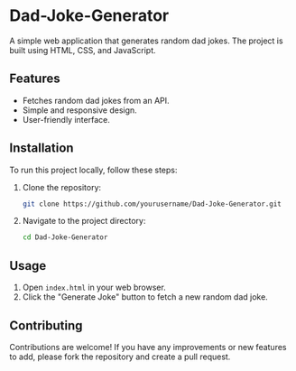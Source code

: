 # Dad-Joke-Generator

A simple web application that generates random dad jokes. The project is built using HTML, CSS, and JavaScript.

## Features

- Fetches random dad jokes from an API.
- Simple and responsive design.
- User-friendly interface.

## Installation

To run this project locally, follow these steps:

1. Clone the repository:
    ```bash
    git clone https://github.com/yourusername/Dad-Joke-Generator.git
    ```

2. Navigate to the project directory:
    ```bash
    cd Dad-Joke-Generator
    ```

## Usage

1. Open `index.html` in your web browser.
2. Click the "Generate Joke" button to fetch a new random dad joke.

## Contributing

Contributions are welcome! If you have any improvements or new features to add, please fork the repository and create a pull request.



